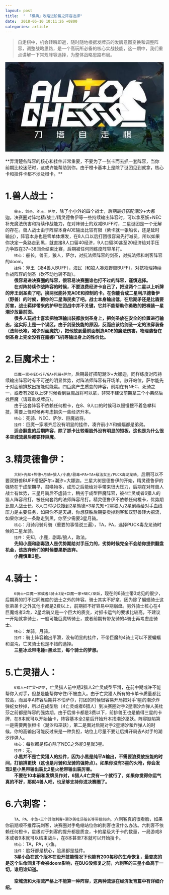 ```yaml
---
layout: post
title:  " 「棋典」攻略进阶篇之阵容选择"
date:  2018-05-10 10:11:26 +0800
categories: article
---
```

> 自走棋中，机会转瞬即逝，随时随地根据发牌员的发牌意图变换和调整阵容，调整战略思路，是一个高玩所必备的核心实战技能，这一期中，我们重点讲解一下常规阵容选择，为整体战略思路布局。

<center><img src="/images/2019-02-22-12-19-54.jpg"></center> 
<br/>
**弄清楚各阵容的核心和挂件非常重要，不要为了一张卡而去抓一套阵容，当你前期比较迷茫时，这或许能帮助到你。由于橙卡基本上是除了谜团见到就拿，核心卡和挂件卡都不涉及橙卡。**

#  1.兽人战士：  
&emsp;&emsp;`兽王，剑圣，斧王，萨尔`，除了小小外的四个战士，后期最好搭配潮汐+大娜迦，决赛圈对阵地精/战士/精灵德鲁伊等一些持续输出阵容时，可以拿巫妖+NEC补充魔法伤害和持续作战能力，在对阵骑士的双减BUFF时，二星谜团是一个无解的存在。兽人战士由于阵容本身AOE输出比较有限（紫卡就一张船长，还是延时输出），阵容本身也是零单体爆发，在8人口以后打团很容易先行减员，所以如果你决定一条路走到黑，就直接8人口留40经济，9人口留30甚至20经济给对手压力争取在37~38回合结束比赛，后期被任何同练度阵容吊打。  
&emsp;&emsp;`核心`：船长，兽王，狼人，萨尔，对抗法师阵容的剑圣，对抗法师和刺客阵容的doom。  
&emsp;&emsp;`挂件`：斧王（凑4兽人BUFF），海民（和狼人凑双野兽BUFF），对抗物理持续作战阵容的剑圣（砍不动也转不动）。  
&emsp;&emsp;**很容易进决赛圈的阵容，很容易决赛圈谁也打不过的阵容，谨慎选择。**  
&emsp;&emsp;**在对阵持续作战阵容的时候，不要浪费经济卡自己了，把没两个二星以上听牌的斧王剑圣卖了吧，换两张能补充AOE和控制的卡。在你能合成二星利爪德鲁伊（野兽）的时候，把你的二星海民卖了吧。战士本身输出低，在后期矛还是比盾要厉害，战士羁绊带来的护甲在团战中并不关键，它并不能帮助你勇敢的把裸装一星潮汐放最前面。**  
&emsp;&emsp;**很多人玩战士喜欢把物理输出装都放剑圣身上，把剑圣放在安全的位置进行输出，这实际上是一个误区。由于剑圣技能的原因，反而应该给剑圣一定的法穿装备（法师长袍，减少对面魔抗），把他放到最前面制造AOE的魔法伤害，物理装备在剑圣身上完全没有在露娜/飞机等输出身上的性价比。**  

#  2.巨魔术士：  
&emsp;&emsp;`巨魔一家+NEC+SF/GA+死骑+萨尔`，后期最好搭配潮汐+大娜迦，同样练度对阵持续输出阵容时有不可逆的明显优势，对阵法师阵容有开场羊，散开站位，萨尔能先于对面前排放出技能就能赢。四巨魔产生质变的阵容，前期在有NEC、死骑之一，或者有2张以上SF时候看到巨魔战将可以拿，非常不建议前期拿三个小弟然后找巨魔（请尊重发牌员）。  
&emsp;&emsp;由于这套阵容不依赖任何橙卡，在8、9人口的时候可以慢慢搜不着急攀科技，需要上怪时候再考虑损失一些经济升本。  
&emsp;&emsp;`核心`：死骑、NEC、萨尔、巨魔战将。  
&emsp;&emsp;`挂件`：巨魔一家凑齐后没有明显的挂件，凑齐前小Y和蝙蝠都是弟弟。  
&emsp;&emsp;**适合翻盘的后期阵容，除了抓卡比较看脸外没有明显的短板，这也是为什么很多空城流最后都要转巨魔。**  

#  3.精灵德鲁伊：  
&emsp;&emsp;`大树+先知+熊德+月骑+狼人/小鹿/剧毒+PA+TA+敌法女王/PUCK毒龙龙骑`，后期可以不要双野兽BUFF搭配萨尔+潮汐+大娜迦。三星大树是德鲁伊的开始，精灵德鲁伊的强势在于成型期早，召唤物多，成形之后能给对手带来很大压力，后期在对阵兽人战士有优势，三星月骑后不虚骑士，稍劣于成型巨魔阵容，被4亡灵或者6猎人的猎人阵容吊打，被任何套路的法师阵容吊打。精灵德鲁伊不依赖任何橙卡，优势期比兽人战士长，8人口时尽快搜到2星熊德+3星先知+2星狼人/2星剧毒给对手血线压力是主要任务，如果你不是天胡，你想获胜后期要卖掉刺客和双野兽转大招流，如果你决定一条路走到黑，你至少需要3星月骑。  
&emsp;&emsp;`核心`：月骑月骑月骑（重要的事情说三遍），TA，PA，选择PUCK毒龙龙骑时候的二星龙骑。  
&emsp;&emsp;`挂件`：先知，小鹿，剧毒/狼人，敌法。  
&emsp;&emsp;**先知小鹿和剧毒狼人是优势期给对手压力的，劣势时候完全不会给你提供翻盘机会，该放弃他们的时候要果断放弃。**  
&emsp;&emsp;**小鹿慎重3星。**  

#  4.骑士：  
&emsp;&emsp;`6骑士+巨魔一家或者4骑士3龙+巨魔一家+NEC/巫妖`，现在的6骑士带3龙见的很少，后期真的打不过同练度的战士之外的阵容。骑士其实不好拿，因为除了蝙蝠骑士这张弟弟卡之外其他卡都是2费以上，前期抓不好容易中期崩盘。另外骑士核心在4巨魔或者3龙，2星龙骑又是一个巨大的质变，对抓卡运气的要求比较高，不建议一开始就拿骑士，一般可能巨魔转骑士，或者前期有带龙骑的4骑士再考虑走骑士。  
&emsp;&emsp;`核心`：龙骑，月骑。  
&emsp;&emsp;`挂件`：骑士阵容输出平滑，没有明显的挂件，不带巨魔的4骑士可以不要蝙蝠和混沌，亡灵骑士也是不错的选择。  
&emsp;&emsp;**三星冰龙带电锤=黑龙王，每个骑士的梦想。**  

#  5.亡灵猎人：  
&emsp;&emsp;`6猎人+4亡灵+萨尔`，亡灵猎人前中期3猎人2亡灵成型平滑，在前中期或许不能帮你入对手，但总是能帮你守住/不被血入。由于亡灵猎人所有的卡单卡质量都比较高，而且平A阵容后期并不怕萨尔，打团的时候很容易开局把对手1星的潮汐炸弹蛇女秒掉，所以在成型后（4亡灵或者6猎人）到决赛圈对手2星潮汐炸弹人美杜莎之前都是阵容的强势期。由于后排卡都是3费以下，前排兽王也是值得三星的卡牌，在8本就可以开始抽卡，阵容基本全2星后开始升本找潮汐巫妖。阵容缺陷第一是需要两张橙卡（潮汐和巫妖），第二是面对后期对手2星潮汐和炸弹人的时候，你的高输出可能反过来是一种负担，站位上尽量不要让后排开局去A对手的潮汐炸弹人。  
&emsp;&emsp;`核心`：每张都是核心除了NEC之外能3星就3星。  
&emsp;&emsp;`挂件`：无。  
&emsp;&emsp;**小黑并不是亡灵猎人的挂件，因为小黑是纯平A输出，不需要浪费放技能的时间，打前排更快（这也是月骑和龙骑的强势点）。如果你没有3星的火枪，你会发现2星小黑带输出装比2星火枪带输出装厉害。**  
&emsp;&emsp;**不要在10本前和发牌员作对，6猎人4亡灵有一个就行了，如果你觉得你运气真的不好，那就4兽人吧，也足够支持你进决赛圈了。**  

# 6.六刺客：  
&emsp;&emsp;`TA、PA、小鱼+三个其他刺客+潮汐美杜莎船长等带控前排`。六刺客真的很看脸，如果你前期顺不推荐玩刺客，决赛圈对手龟缩站位你的刺客也没什么办法。六刺客不依赖任何橙卡，星级对于刺客的提升都是质变，卡的星级大于卡的数量，一局游戏8本或者9本就可以结束战斗，在8本甚至7本就可以开始搜卡。  
&emsp;&emsp;`核心`：TA，PA，小鱼。  
&emsp;&emsp;`挂件`：脸好都是核心，脸黑都是挂件。  
&emsp;&emsp;**3星小鱼在这个版本在没开技能情况下也能有200每秒的生命恢复，最变态的是这个生命回复不会被doom影响，在BUG没修复之前，六刺客的三星小鱼高于一切，谁用谁知道。**  
<br/>
&emsp;&emsp;**空城流和大招流严格上不能算一种阵容，这两种流派在经济发育篇中有详细介绍。**
